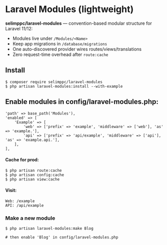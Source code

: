 # Laravel Modules (lightweight)

**selimppc/laravel-modules** — convention-based modular structure for Laravel 11/12:
- Modules live under `/Modules/<Name>`
- Keep app migrations in `/database/migrations`
- One auto-discovered provider wires routes/views/translations
- Zero request-time overhead after `route:cache`

## Install

```
$ composer require selimppc/laravel-modules
$ php artisan laravel-modules:install --with-example
```


## Enable modules in config/laravel-modules.php:
```
'path' => base_path('Modules'),
'enabled' => [
    'Example' => [
        'web' => ['prefix' => 'example', 'middleware' => ['web'], 'as' => 'example.'],
        'api' => ['prefix' => 'api/example', 'middleware' => ['api'], 'as' => 'example.api.'],
    ],
],
```

#### Cache for prod:
```
$ php artisan route:cache
$ php artisan config:cache
$ php artisan view:cache
```

#### Visit:

    Web: /example
    API: /api/example



### Make a new module

```
$ php artisan laravel-modules:make Blog

# then enable 'Blog' in config/laravel-modules.php
```
